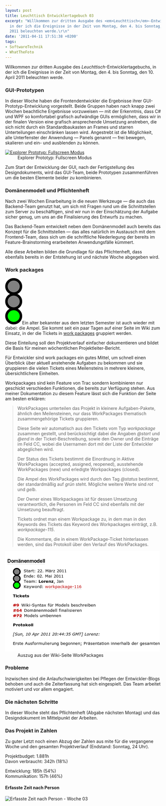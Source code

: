 ```yaml
---
layout: post
title: Leuchttisch Entwicklertagebuch 03
excerpt: "Willkommen zur dritten Ausgabe des <em>Leuchttisch</em>-Entwicklertagebuchs,
  in der ich die Ereignisse in der Zeit von Montag, den 4. bis Sonntag, den 10. April
  2011 beleuchten werde.\r\n"
date: '2011-04-11 17:51:38 +0200'
tags:
- SoftwareTechnik
- WhatTheFoto
---
```

<p>Willkommen zur dritten Ausgabe des <em>Leuchttisch</em>-Entwicklertagebuchs, in der ich die Ereignisse in der Zeit von Montag, den 4. bis Sonntag, den 10. April 2011 beleuchten werde.<br />
<a id="more"></a><a id="more-494"></a></p>
<h3 class="textimage">GUI-Prototypen</h3>
<p>In dieser Woche haben die Frontendentwickler die Ergebnisse ihrer GUI-Prototyp-Entwicklung vorgestellt. Beide Gruppen haben nach knapp zwei Wochen beachtliche Ergebnisse vorzuweisen — mit der Erkenntnis, dass C# und WPF so komfortabel grafisch aufwändige GUIs ermöglichen, dass wir in der finalen Version eine grafisch ansprechende Umsetzung anstreben, die sich nicht durch ein Standardbaukasten an Frames und starren Unterteilungen einschränken lassen wird. Angestrebt ist die Möglichkeit, alle Unterfenster der Anwendung — Panels genannt — frei bewegen, skalieren und ein- und ausblenden zu können.</p>
<dl>
<dt><a href="http://www.flickr.com/photos/tacker/5609709737/"><img src="http://farm5.static.flickr.com/4109/5609709737_aff7c802a3.jpg" alt="Explorer Prototyp: Fullscreen Modus" width="500" /></a></dt>
<dd>Explorer Prototyp: Fullscreen Modus</dd>
</dl>
<p>Zum Start der Entwicklung der GUI, nach der Fertigstellung des Designdokuments, wird das GUI-Team, beide Prototypen zusammenführen um die besten Elemente beider zu kombinieren.</p>
<h3 class="textimage">Domänenmodell und Pflichtenheft</h3>
<p>Nach zwei Wochen Einarbeitung in die neuen Werkzeuge — die auch das Backend-Team genutzt hat, um sich mit Fragen rund um die Schnittstellen zum Server zu beschäftigen, sind wir nun in der Einschätzung der Aufgabe sicher genug, um uns an die Finalisierung des Entwurfs zu machen.</p>
<p>Das Backend-Team entwickelt neben dem Domänenmodell auch bereits das Konzept für die Schnittstellen — das alles natürlich im Austausch mit dem Frontend-Team, dass sich um die schriftliche Niederlegung der bereits im Feature-Brainstorming erarbeiteten Anwendungsfälle kümmert.</p>
<p>Alle diese Arbeiten bilden die Grundlage für das Pflichtenheft, dass ebenfalls bereits in der Entstehung ist und nächste Woche abgegeben wird.</p>
<h3 class="textimage" id="workpackages">Work packages</h3>
<p><img class="alignright size-full wp-image-495" title="Grüne Ampel" src="/uploads/2011/04/ampel-gruen-150.png" alt="" width="55" height="150" />Ein alter bekannter aus dem letzten Semester ist auch wieder mit dabei: die Ampel. Sie kommt seit ein paar Tagen auf einer Seite im Wiki zum Einsatz, in der die Tickets in <a href="http://en.wikipedia.org/wiki/Work_package">work packages</a> gruppiert werden.</p>
<p>Diese Einteilung soll den Projektverlauf einfacher dokumentieren und bildet die Basis für meinen wöchentlichen Projektleiter-Bericht.</p>
<p>Für Entwickler sind work packages ein gutes Mittel, um schnell einen Überblick über aktuell anstehende Aufgaben zu bekommen und sie gruppieren die vielen Tickets eines Meilensteins in mehrere kleinere, übersichtlichere Einheiten.</p>
<p>Workpackages sind kein Feature von Trac sondern kombinieren nur geschickt verschieden Funktionen, die bereits zur Verfügung stehen. Aus meiner Dokumentation zu diesem Feature lässt sich die Funktion der Seite am besten erklären:</p>
<blockquote><p>WorkPackages unterteilen das Projekt in kleinere Aufgaben-Pakete, ähnlich den Meilensteinen, nur dass WorkPackages thematisch zusammengehörige Tickets gruppieren.</p>
<p>Diese Seite wir automatisch aus den Tickets vom Typ <em>workpackage</em> zusammen gestellt, und berücksichtigt dabei die Angaben <em>@start</em> und <em>@end</em> in der Ticket-Beschreibung, sowie den Owner und die Einträge im Feld CC, wobei die Usernamen dort mit der Liste der Entwickler abgeglichen wird.</p>
<p>Der Status des Tickets bestimmt die Einordnung in Aktive WorkPackages (accepted, assigned, reopened), ausstehende WorkPackages (new) und erledigte Workpackages (closed).</p>
<p>Die Ampel des WorkPackages wird durch den Tag <em>@status</em> bestimmt, der standardmäßig auf<em> grün</em> steht. Mögliche weitere Werte sind <em>rot</em> und <em>gelb</em>.</p>
<p>Der Owner eines Workpackages ist für dessen Umsetzung verantwortlich, die Personen im Feld CC sind ebenfalls mit der Umsetzung beauftragt.</p>
<p>Tickets ordnet man einem Workpackage zu, in dem man in den Keywords des Tickets das Keyword des Workpackages einträgt, z.B. <em>workpackage-115</em>.</p>
<p>Die Kommentare, die in einem WorkPackage-Ticket hinterlassen werden, sind das Protokoll über den Verlauf des WorkPackages.</p></blockquote>
<dl>
<dt><img class="alignnone size-full wp-image-496" title="WorkPackage" src="/uploads/2011/04/Bildschirmfoto1.png" alt="" width="500" height="325" /></dt>
<dd>Auszug aus der Wiki-Seite WorkPackages</dd>
</dl>
<h3 class="textimage">Probleme</h3>
<p>Inzwischen sind die Anlaufschwierigkeiten bei Pflegen der Entwickler-Blogs behoben und auch die Zeiterfassung hat sich eingespielt. Das Team arbeitet motiviert und vor allem engagiert.</p>
<h3 class="textimage">Die nächsten Schritte</h3>
<p>In dieser Woche steht das Pflichtenheft (Abgabe nächsten Montag) und das Designdokument im Mittelpunkt der Arbeiten.</p>
<h3 class="textimage">Das Projekt in Zahlen</h3>
<p>Zu guter Letzt noch einen Abzug der Zahlen aus mite für die vergangene Woche und den gesamten Projektverlauf (Endstand: Sonntag, 24 Uhr).</p>
<p>Projektbudget: 1.881h<br />
Davon verbraucht: 342h (18%)</p>
<p>Entwicklung: 185h (54%)<br />
Kommunikation: 157h (46%)</p>
<h4 class="textimage">Erfasste Zeit nach Person</h4>
<p><img src="https://spreadsheets.google.com/oimg?key=0AtTPpgm7INxMdGtxSEpoRFlLTTM4TmFucF84NGJEZmc&amp;oid=4&amp;zx=jnppmh8svmcc" alt="Erfasste Zeit nach Person - Woche 03" /></p>
